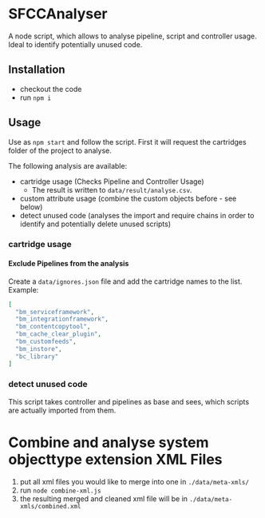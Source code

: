 # SFCCAnalyser

A node script, which allows to analyse pipeline, script and controller usage. Ideal to identify potentially unused code.

## Installation

* checkout the code
* run `npm i`

## Usage

Use as `npm start` and follow the script. First it will request the cartridges folder of the project to analyse.

The following analysis are available:

* cartridge usage (Checks Pipeline and Controller Usage)
    * The result is written to `data/result/analyse.csv`.
* custom attribute usage (combine the custom objects before - see below)
* detect unused code (analyses the import and require chains in order to identify and potentially delete unused scripts)

### cartridge usage

#### Exclude Pipelines from the analysis

Create a `data/ignores.json` file and add the cartridge names to the list. Example:

```json
[
  "bm_serviceframework",
  "bm_integrationframework",
  "bm_contentcopytool",
  "bm_cache_clear_plugin",
  "bm_customfeeds",
  "bm_instore",
  "bc_library"
]
```

### detect unused code

This script takes controller and pipelines as base and sees, which scripts are actually imported from them.

# Combine and analyse system objecttype extension XML Files

1. put all xml files you would like to merge into one in `./data/meta-xmls/`
2. run `node combine-xml.js`
3. the resulting merged and cleaned xml file will be in `./data/meta-xmls/combined.xml`